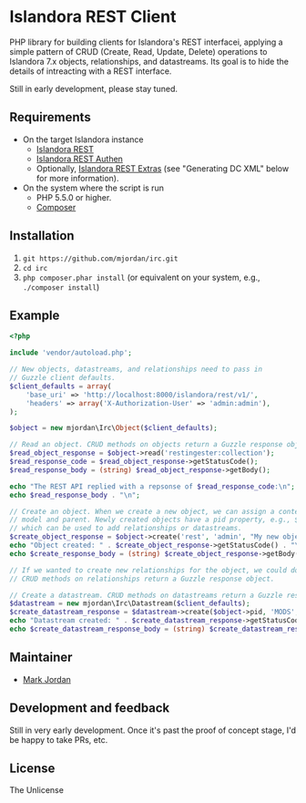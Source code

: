 # Islandora REST Client

PHP library for building clients for Islandora's REST interfacei, applying a simple pattern of CRUD (Create, Read, Update, Delete) operations to Islandora 7.x objects, relationships, and datastreams. Its goal is to hide the details of intreacting with a REST interface.

Still in early development, please stay tuned.

## Requirements

* On the target Islandora instance
  * [Islandora REST](https://github.com/discoverygarden/islandora_rest)
  * [Islandora REST Authen](https://github.com/mjordan/islandora_rest_authen)
  * Optionally, [Islandora REST Extras](https://github.com/mjordan/islandora_rest_extras) (see "Generating DC XML" below for more information).
* On the system where the script is run
  * PHP 5.5.0 or higher.
  * [Composer](https://getcomposer.org)

## Installation

1. `git https://github.com/mjordan/irc.git`
1. `cd irc`
1. `php composer.phar install` (or equivalent on your system, e.g., `./composer install`)

## Example

```php
<?php

include 'vendor/autoload.php';

// New objects, datastreams, and relationships need to pass in
// Guzzle client defaults.
$client_defaults = array(
    'base_uri' => 'http://localhost:8000/islandora/rest/v1/',
    'headers' => array('X-Authorization-User' => 'admin:admin'),
);

$object = new mjordan\Irc\Object($client_defaults);

// Read an object. CRUD methods on objects return a Guzzle response object
$read_object_response = $object->read('restingester:collection');
$read_response_code = $read_object_response->getStatusCode();
$read_response_body = (string) $read_object_response->getBody();

echo "The REST API replied with a repsonse of $read_response_code:\n";
echo $read_response_body . "\n";

// Create an object. When we create a new object, we can assign a content
// model and parent. Newly created objects have a pid property, e.g., $object->pid,
// which can be used to add relationships or datastreams.
$create_object_response = $object->create('rest', 'admin', "My new object", "islandora:sp_basic_image", "restingester:collection");
echo "Object created: " . $create_object_response->getStatusCode() . "\n";
echo $create_response_body = (string) $create_object_response->getBody();

// If we wanted to create new relationships for the object, we could do so here.
// CRUD methods on relationships return a Guzzle response object.

// Create a datastream. CRUD methods on datastreams return a Guzzle response object.
$datastream = new mjordan\Irc\Datastream($client_defaults);
$create_datastream_response = $datastream->create($object->pid, 'MODS', '/tmp/MODS.xml');
echo "Datastream created: " . $create_datastream_response->getStatusCode() . "\n";
echo $create_datastream_response_body = (string) $create_datastream_response->getBody();
```

## Maintainer

* [Mark Jordan](https://github.com/mjordan)

## Development and feedback

Still in very early development. Once it's past the proof of concept stage, I'd be happy to take PRs, etc.

## License

The Unlicense
